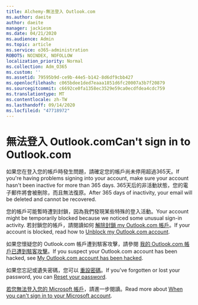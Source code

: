```yaml
---
title: Alchemy-無法登入 Outlook.com
ms.author: daeite
author: daeite
manager: jackiesm
ms.date: 04/21/2020
ms.audience: Admin
ms.topic: article
ms.service: o365-administration
ROBOTS: NOINDEX, NOFOLLOW
localization_priority: Normal
ms.collection: Adm_O365
ms.custom: ''
ms.assetid: 79595b9d-ce9b-44e5-b142-8d6df9cbb427
ms.openlocfilehash: c065bdee1ded7eaaa1851d6fc20007a3b7f20879
ms.sourcegitcommit: c6692ce0fa1358ec3529e59ca0ecdfdea4cdc759
ms.translationtype: MT
ms.contentlocale: zh-TW
ms.lasthandoff: 09/14/2020
ms.locfileid: "47718972"
---
```

# <a name="cant-sign-in-to-outlookcom"></a><span data-ttu-id="8aefb-102">無法登入 Outlook.com</span><span class="sxs-lookup"><span data-stu-id="8aefb-102">Can't sign in to Outlook.com</span></span>

<span data-ttu-id="8aefb-103">如果您在登入您的帳戶時發生問題，請確定您的帳戶尚未停用超過365天。</span><span class="sxs-lookup"><span data-stu-id="8aefb-103">If you're having problems signing into your account, make sure your account hasn't been inactive for more than 365 days.</span></span> <span data-ttu-id="8aefb-104">365天后的非活動狀態，您的電子郵件將會被刪除，而且無法復原。</span><span class="sxs-lookup"><span data-stu-id="8aefb-104">After 365 days of inactivity, your email will be deleted and cannot be recovered.</span></span>
  
<span data-ttu-id="8aefb-105">您的帳戶可能暫時遭到封鎖，因為我們發現某些特殊的登入活動。</span><span class="sxs-lookup"><span data-stu-id="8aefb-105">Your account might be temporarily blocked because we noticed some unusual sign-in activity.</span></span> <span data-ttu-id="8aefb-106">若封鎖您的帳戶，請閱讀如何 [解除封鎖 my Outlook.com 帳戶](https://support.office.com/article/f4ad2701-d166-4d8b-8a6a-9af2a1f8a4c4.aspx)。</span><span class="sxs-lookup"><span data-stu-id="8aefb-106">If your account is blocked, read how to [Unblock my Outlook.com account](https://support.office.com/article/f4ad2701-d166-4d8b-8a6a-9af2a1f8a4c4.aspx).</span></span> 
  
<span data-ttu-id="8aefb-107">如果您懷疑您的 Outlook.com 帳戶遭到駭客攻擊，請參閱 [我的 Outlook.com 帳戶已遭到駭客攻擊](https://support.office.com/article/35993ac5-ac2f-494e-aacb-5232dda453d8.aspx)。</span><span class="sxs-lookup"><span data-stu-id="8aefb-107">If you suspect your Outlook.com account has been hacked, see [My Outlook.com account has been hacked](https://support.office.com/article/35993ac5-ac2f-494e-aacb-5232dda453d8.aspx).</span></span>
  
<span data-ttu-id="8aefb-108">如果您忘記或遺失密碼，您可以 [重設密碼](https://go.microsoft.com/fwlink/p/?LinkID=242804)。</span><span class="sxs-lookup"><span data-stu-id="8aefb-108">If you've forgotten or lost your password, you can [Reset your password](https://go.microsoft.com/fwlink/p/?LinkID=242804).</span></span>
  
<span data-ttu-id="8aefb-109">[若您無法登入您的 Microsoft 帳戶](https://go.microsoft.com/fwlink/p/?linkid=837479)，請進一步閱讀。</span><span class="sxs-lookup"><span data-stu-id="8aefb-109">Read more about [When you can't sign in to your Microsoft account](https://go.microsoft.com/fwlink/p/?linkid=837479).</span></span>
  

